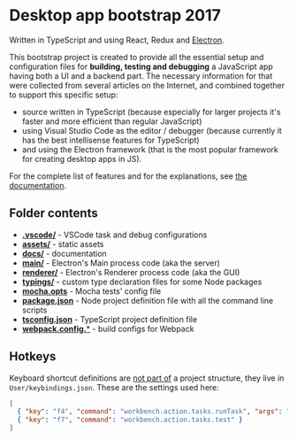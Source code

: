 # Desktop app bootstrap 2017
Written in TypeScript and using React, Redux and [Electron](https://electron.atom.io/).

This bootstrap project is created to provide all the essential setup and configuration files for **building, testing and debugging** a JavaScript app having both a UI and a backend part. The necessary information for that were collected from several articles on the Internet, and combined together to support this specific setup:

- source written in TypeScript (because especially for larger projects it's faster and more efficient than regular JavaScript)
- using Visual Studio Code as the editor / debugger (because currently it has the best intellisense features for TypeScript)
- and using the Electron framework (that is the most popular framework for creating desktop apps in JS).

For the complete list of features and for the explanations, see [the documentation](docs/README.md).

## Folder contents

- [**.vscode/**](.vscode) - VSCode task and debug configurations
- [**assets/**](assets) - static assets
- [**docs/**](docs/README.md) - documentation
- [**main/**](main) - Electron's Main process code (aka the server)
- [**renderer/**](renderer) - Electron's Renderer process code (aka the GUI)
- [**typings/**](typings) - custom type declaration files for some Node packages
- [**mocha.opts**](mocha.opts) - Mocha tests' config file
- [**package.json**](package.json) - Node project definition file with all the command line scripts
- [**tsconfig.json**](tsconfig.json) - TypeScript project definition file
- [**webpack.config.***](webpack.config.base.js) - build configs for Webpack

## Hotkeys
Keyboard shortcut definitions are [not part of](docs/README.md#tasks-and-hotkeys-in-vscode) a project structure, they live in `User/keybindings.json`. These are the settings used here:

```json
[
  { "key": "f4", "command": "workbench.action.tasks.runTask", "args": "run" },
  { "key": "f7", "command": "workbench.action.tasks.test" }
]
```